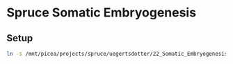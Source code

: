 # Spruce Somatic Embryogenesis

## Setup

```bash
ln -s /mnt/picea/projects/spruce/uegertsdotter/22_Somatic_Embryogenesis_Project data
```
